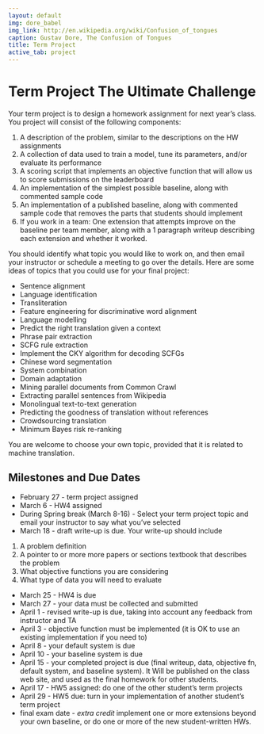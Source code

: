 ```yaml
---
layout: default
img: dore_babel
img_link: http://en.wikipedia.org/wiki/Confusion_of_tongues
caption: Gustav Dore, The Confusion of Tongues
title: Term Project
active_tab: project
---
```


Term Project <span class="text-muted">The Ultimate Challenge</span>
=============================================================

Your term project is to design a homework assignment for next year’s class.  You project will consist of the following components:

1. A description of the problem, similar to the descriptions on the HW assignments
1. A collection of data used to train a model, tune its parameters, and/or evaluate its performance
1. A scoring script that implements an objective function that will allow us to score submissions on the leaderboard
1. An implementation of the simplest possible baseline, along with commented sample code
1. An implementation of a published baseline, along with commented sample code that removes the parts that students should implement
1. If you work in a team: One extension that attempts improve on the baseline per team member, along with a 1 paragraph writeup describing each extension and whether it worked.

You should identify what topic you would like to work on, and then email your instructor or schedule a meeting to go over the details.  Here are some ideas of topics that you could use for your final project: 

* Sentence alignment
* Language identification
* Transliteration
* Feature engineering for discriminative word alignment
* Language modelling
* Predict the right translation given a context
* Phrase pair extraction
* SCFG rule extraction
* Implement the CKY algorithm for decoding SCFGs
* Chinese word segmentation
* System combination
* Domain adaptation
* Mining parallel documents from Common Crawl
* Extracting parallel sentences from Wikipedia
* Monolingual text-to-text generation 
* Predicting the goodness of translation without references
* Crowdsourcing translation
* Minimum Bayes risk re-ranking

You are welcome to choose your own topic, provided that it is related to machine translation.

## Milestones and Due Dates
* February 27 - term project assigned
* March 6 - HW4 assigned
* During Spring break (March 8-16) - Select your term project topic and email your instructor to say what you’ve selected
* March 18 - draft write-up is due.  Your write-up should include 
1. A problem definition
1. A pointer to or more more papers or sections textbook that describes the problem
1. What objective functions you are considering
1. What type of data you will need to evaluate
* March 25 - HW4 is due
* March 27 - your data must be collected and submitted
* April 1 - revised write-up is due, taking into account any feedback from instructor and TA
* April 3 - objective function must be implemented (it is OK to use an existing implementation if you need to)
* April 8 - your default system is due
* April 10 - your baseline system is due
* April 15 - your completed project is due (final writeup, data, objective fn, default system, and baseline system).  It Will be published on the class web site, and used as the final homework for other students.
* April 17 - HW5 assigned: do one of the other student’s term projects
* April 29 - HW5 due: turn in your implementation of another student’s term project
* final exam date - *extra credit* implement one or more extensions beyond your own baseline, or do one or more of the new student-written HWs.
